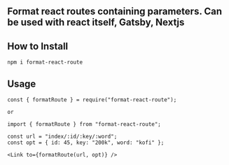 ## Format react routes containing parameters. Can be used with react itself, Gatsby, Nextjs

## How to Install

    npm i format-react-route

## Usage

    const { formatRoute } = require("format-react-route");

    or

    import { formatRoute } from "format-react-route";

    const url = "index/:id/:key/:word";
    const opt = { id: 45, key: "200k", word: "kofi" };

    <Link to={formatRoute(url, opt)} />

